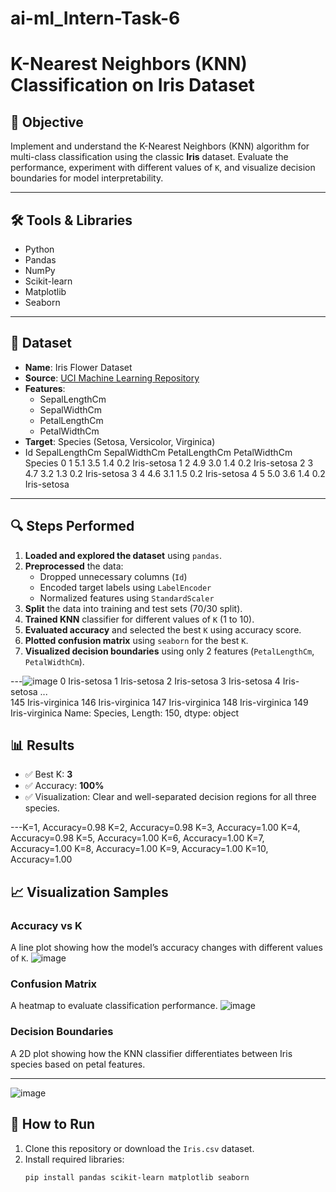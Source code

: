 # ai-ml_Intern-Task-6
#  K-Nearest Neighbors (KNN) Classification on Iris Dataset

## 📌 Objective
Implement and understand the K-Nearest Neighbors (KNN) algorithm for multi-class classification using the classic **Iris** dataset. Evaluate the performance, experiment with different values of `K`, and visualize decision boundaries for model interpretability.

---

## 🛠️ Tools & Libraries
- Python
- Pandas
- NumPy
- Scikit-learn
- Matplotlib
- Seaborn

---

## 📂 Dataset
- **Name**: Iris Flower Dataset
- **Source**: [UCI Machine Learning Repository](https://archive.ics.uci.edu/ml/datasets/iris)
- **Features**:
  - SepalLengthCm
  - SepalWidthCm
  - PetalLengthCm
  - PetalWidthCm
- **Target**: Species (Setosa, Versicolor, Virginica)
-  Id  SepalLengthCm  SepalWidthCm  PetalLengthCm  PetalWidthCm      Species
0   1            5.1           3.5            1.4           0.2  Iris-setosa
1   2            4.9           3.0            1.4           0.2  Iris-setosa
2   3            4.7           3.2            1.3           0.2  Iris-setosa
3   4            4.6           3.1            1.5           0.2  Iris-setosa
4   5            5.0           3.6            1.4           0.2  Iris-setosa

---

## 🔍 Steps Performed

1. **Loaded and explored the dataset** using `pandas`.
2. **Preprocessed** the data:
   - Dropped unnecessary columns (`Id`)
   - Encoded target labels using `LabelEncoder`
   - Normalized features using `StandardScaler`
3. **Split** the data into training and test sets (70/30 split).
4. **Trained KNN** classifier for different values of `K` (1 to 10).
5. **Evaluated accuracy** and selected the best `K` using accuracy score.
6. **Plotted confusion matrix** using `seaborn` for the best `K`.
7. **Visualized decision boundaries** using only 2 features (`PetalLengthCm`, `PetalWidthCm`).

---![image](https://github.com/user-attachments/assets/d73c0b41-6d49-4ee6-ac49-078e626cd746)
0         Iris-setosa
1         Iris-setosa
2         Iris-setosa
3         Iris-setosa
4         Iris-setosa
            ...      
145    Iris-virginica
146    Iris-virginica
147    Iris-virginica
148    Iris-virginica
149    Iris-virginica
Name: Species, Length: 150, dtype: object


## 📊 Results
- ✅ Best K: **3**
- ✅ Accuracy: **100%**
- ✅ Visualization: Clear and well-separated decision regions for all three species.

---K=1, Accuracy=0.98
K=2, Accuracy=0.98
K=3, Accuracy=1.00
K=4, Accuracy=0.98
K=5, Accuracy=1.00
K=6, Accuracy=1.00
K=7, Accuracy=1.00
K=8, Accuracy=1.00
K=9, Accuracy=1.00
K=10, Accuracy=1.00

## 📈 Visualization Samples

### Accuracy vs K
A line plot showing how the model’s accuracy changes with different values of `K`.
![image](https://github.com/user-attachments/assets/828d7948-25f9-4c5a-bc05-497d15144b73)


### Confusion Matrix
A heatmap to evaluate classification performance.
![image](https://github.com/user-attachments/assets/2bf2ee7b-6342-4328-a624-59b6e7a578c9)


### Decision Boundaries
A 2D plot showing how the KNN classifier differentiates between Iris species based on petal features.

---
![image](https://github.com/user-attachments/assets/7214987e-27fe-4a0f-a901-c7a6fcd8a729)


## 🚀 How to Run
1. Clone this repository or download the `Iris.csv` dataset.
2. Install required libraries:
   ```bash
   pip install pandas scikit-learn matplotlib seaborn
